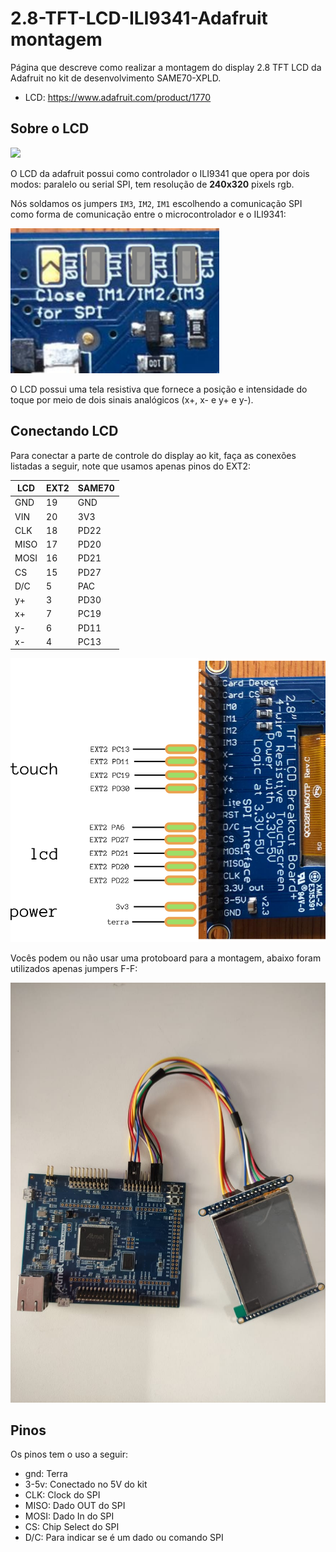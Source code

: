 # 2.8-TFT-LCD-ILI9341-Adafruit montagem

Página que descreve como realizar a montagem do display 2.8 TFT LCD da Adafruit
no kit de desenvolvimento SAME70-XPLD.

- LCD: https://www.adafruit.com/product/1770

## Sobre o LCD

![](https://cdn-shop.adafruit.com/1200x900/1770-00.jpg)

O LCD da adafruit possui como controlador o ILI9341 que opera por dois modos: paralelo ou serial SPI, tem resolução de **240x320** pixels rgb. 

Nós soldamos os jumpers `IM3`, `IM2`, `IM1` escolhendo a comunicação SPI como forma de comunicação entre o microcontrolador e o ILI9341:

![](jumpers.png)

O LCD possui uma tela resistiva que fornece a posição e intensidade do toque por meio de dois sinais analógicos (x+, x- e y+ e y-).

## Conectando LCD

Para conectar a parte de controle do display ao kit, faça as conexões listadas a seguir, note que usamos apenas pinos do EXT2:

| LCD  | EXT2  | SAME70 |
| ---- | ----- | ------ |
| GND  | 19    | GND    |
| VIN  | 20    | 3V3    |
| CLK  | 18    | PD22   |
| MISO | 17    | PD20   |
| MOSI | 16    | PD21   |
| CS   | 15    | PD27   |
| D/C  | 5     | PAC    |
| y+   | 3     | PD30   |
| x+   | 7     | PC19   |
| y-   | 6     | PD11   |
| x-   | 4     | PC13   |

![](pinos.png)


Vocês podem ou não usar uma protoboard para a montagem, abaixo foram utilizados apenas jumpers F-F:

![](montagem_lcd_jumpers.jpeg)

## Pinos

Os pinos tem o uso a seguir:

- gnd: Terra
- 3-5v: Conectado no 5V do kit
- CLK: Clock do SPI
- MISO: Dado OUT do SPI
- MOSI: Dado In do SPI
- CS: Chip Select do SPI
- D/C: Para indicar se é um dado ou comando SPI 

